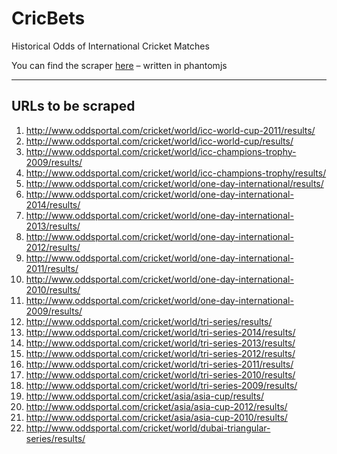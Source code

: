 # CricBets

Historical Odds of International Cricket Matches 

You can find the scraper [here](https://github.com/shauryashahi/CricBets/blob/master/scraper.js) – written in phantomjs

* * *

## URLs to be scraped

1.  http://www.oddsportal.com/cricket/world/icc-world-cup-2011/results/
2.  http://www.oddsportal.com/cricket/world/icc-world-cup/results/
3.  http://www.oddsportal.com/cricket/world/icc-champions-trophy-2009/results/
4.  http://www.oddsportal.com/cricket/world/icc-champions-trophy/results/
5.  http://www.oddsportal.com/cricket/world/one-day-international/results/
6.  http://www.oddsportal.com/cricket/world/one-day-international-2014/results/
7.  http://www.oddsportal.com/cricket/world/one-day-international-2013/results/
8.  http://www.oddsportal.com/cricket/world/one-day-international-2012/results/
9.  http://www.oddsportal.com/cricket/world/one-day-international-2011/results/
10.  http://www.oddsportal.com/cricket/world/one-day-international-2010/results/
11.  http://www.oddsportal.com/cricket/world/one-day-international-2009/results/
12.  http://www.oddsportal.com/cricket/world/tri-series/results/
13.  http://www.oddsportal.com/cricket/world/tri-series-2014/results/
14.  http://www.oddsportal.com/cricket/world/tri-series-2013/results/
15.  http://www.oddsportal.com/cricket/world/tri-series-2012/results/
16.  http://www.oddsportal.com/cricket/world/tri-series-2011/results/
17.  http://www.oddsportal.com/cricket/world/tri-series-2010/results/
18.  http://www.oddsportal.com/cricket/world/tri-series-2009/results/
19. http://www.oddsportal.com/cricket/asia/asia-cup/results/
20. http://www.oddsportal.com/cricket/asia/asia-cup-2012/results/
21. http://www.oddsportal.com/cricket/asia/asia-cup-2010/results/
22. http://www.oddsportal.com/cricket/world/dubai-triangular-series/results/
